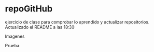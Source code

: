 # repoGitHub
ejercicio de clase para comprobar lo aprendido y actualizar repositorios.
Actualizado el README a las 18:30


<!-- ac:placeholder -->
Imagenes
<!-- ac:placeholder end -->
Prueba
